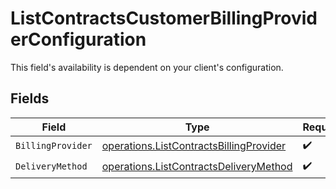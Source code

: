# ListContractsCustomerBillingProviderConfiguration

This field's availability is dependent on your client's configuration.


## Fields

| Field                                                                                              | Type                                                                                               | Required                                                                                           | Description                                                                                        |
| -------------------------------------------------------------------------------------------------- | -------------------------------------------------------------------------------------------------- | -------------------------------------------------------------------------------------------------- | -------------------------------------------------------------------------------------------------- |
| `BillingProvider`                                                                                  | [operations.ListContractsBillingProvider](../../models/operations/listcontractsbillingprovider.md) | :heavy_check_mark:                                                                                 | N/A                                                                                                |
| `DeliveryMethod`                                                                                   | [operations.ListContractsDeliveryMethod](../../models/operations/listcontractsdeliverymethod.md)   | :heavy_check_mark:                                                                                 | N/A                                                                                                |